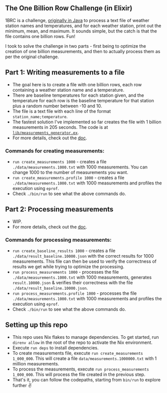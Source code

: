 ## The One Billion Row Challenge (in Elixir)

1BRC is a challenge, [originally in Java](https://github.com/gunnarmorling/1brc) to process a text file of weather station names and temperatures, and for each weather station, print out the minimum, mean, and maximum. It sounds simple, but the catch is that the file contains one billion rows. Fun!

I took to solve the challenge in two parts - first being to optimize the creation of one billion measurements, and then to actually process them as per the original challenge.

## Part 1: Writing measurements to a file

- The goal here is to create a file with one billion rows, each row containing a weather station name and a temperature.
- There are baseline temperatures for each station given, and the temperature for each row is the baseline temperature for that station plus a random number between -10 and 10.
- The file is a text file with each line of the format `station_name;temperature`.
- The fastest solution I've implemented so far creates the file with 1 billion measurements in 205 seconds. The code is at [`lib/measurements_generator.ex`](lib/measurements_generator.ex).
- For more details, check out the [doc](docs/part_1_writing_billion_measurements.md).

### Commands for creating measurements:

- `run create_measurements 1000` - creates a file `./data/measurements.1000.txt` with 1000 measurements. You can change 1000 to the number of measurements you want.
- `run create_measurements.profile 1000` - creates a file `./data/measurements.1000.txt` with 1000 measurements and profiles the execution using `eprof`.
- Check `./bin/run` to see what the above commands do.

## Part 2: Processing measurements

- WIP.
- For more details, check out the [doc](docs/part_2_processing_billion_measurements.md).

### Commands for processing measurements:

- `run create_baseline_results 1000` - creates a file `./data/result_baseline.10000.json` with the correct results for 1000 measurements. This file can then be used to verify the correctness of results we get while trying to optimize the processing.
- `run process_measurements 1000` - processes the file `./data/measurements.1000.txt` with 1000 measurements, generates `result.10000.json` & verifies their correctness with the file `./data/result_baseline.10000.json`.
- `run process_measurements.profile 1000` - processes the file `./data/measurements.1000.txt` with 1000 measurements and profiles the execution using `eprof`.
- Check `./bin/run` to see what the above commands do.

## Setting up this repo

- This repo uses Nix flakes to manage dependencies. To get started, run `direnv allow` in the root of the repo to activate the Nix environment.
- Execute `run deps` to install dependencies.
- To create measurements file, execute `run create_measurements 1_000_000`. This will create a file `data/measurements.1000000.txt` with 1 million measurements.
- To process the measurements, execute `run process_measurements 1_000_000`. This will process the file created in the previous step.
- That's it, you can follow the codepaths, starting from `bin/run` to explore further ✌️
